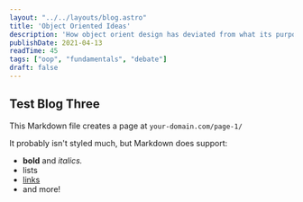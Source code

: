```yaml
---
layout: "../../layouts/blog.astro"
title: 'Object Oriented Ideas'
description: 'How object orient design has deviated from what its purpose.'
publishDate: 2021-04-13
readTime: 45
tags: ["oop", "fundamentals", "debate"]
draft: false
---
```


## Test Blog Three 

This Markdown file creates a page at `your-domain.com/page-1/`

It probably isn't styled much, but Markdown does support:
- **bold** and _italics._
- lists
- [links](https://astro.build)
- and more!
